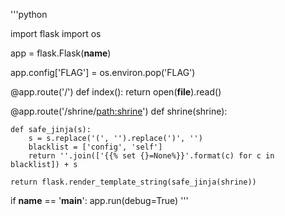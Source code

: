 '''python

import flask
import os
  
app = flask.Flask(__name__)
  
app.config['FLAG'] = os.environ.pop('FLAG')
  
@app.route('/')
def index():
    return open(__file__).read()
  
@app.route('/shrine/<path:shrine>')
def shrine(shrine):
  
    def safe_jinja(s):
        s = s.replace('(', '').replace(')', '')
        blacklist = ['config', 'self']
        return ''.join(['{{% set {}=None%}}'.format(c) for c in blacklist]) + s
  
    return flask.render_template_string(safe_jinja(shrine))
  
if __name__ == '__main__':
    app.run(debug=True)
'''